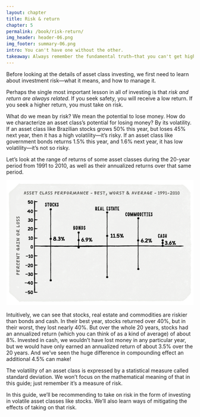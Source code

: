 ```yaml
---
layout: chapter
title: Risk & return
chapter: 5
permalink: /book/risk-return/
img_header: header-06.png
img_footer: summary-06.png
intro: You can't have one without the other.
takeaway: Always remember the fundamental truth—that you can't get higher returns without taking on more risk.
---
```


Before looking at the details of asset class investing, we first need to learn about investment risk—what it means, and how to manage it.

Perhaps the single most important lesson in all of investing is that *risk and return are always related*. If you seek safety, you will receive a low return. If you seek a higher return, you must take on risk.

What do we mean by risk? We mean the potential to lose money. How do we characterize an asset class’s potential for losing money? By its volatility. If an asset class like Brazilian stocks grows 50% this year, but loses 45% next year, then it has a high volatility—it’s risky. If an asset class like government bonds returns 1.5% this year, and 1.6% next year, it has low volatility—it’s not so risky.

Let’s look at the range of returns of some asset classes during the 20-year period from 1991 to 2010, as well as their annualized returns over that same period.

![](/assets/img/chart-06.png)

Intuitively, we can see that stocks, real estate and commodities are riskier than bonds and cash. In their best year, stocks returned over 40%, but in their worst, they lost nearly 40%. But over the whole 20 years, stocks had an annualized return (which you can think of as a kind of average) of about 8%. Invested in cash, we wouldn’t have lost money in any particular year, but we would have only earned an annualized return of about 3.5% over the 20 years. And we’ve seen the huge difference in compounding effect an additional 4.5% can make!

The volatility of an asset class is expressed by a statistical measure called standard deviation. We won’t focus on the mathematical meaning of that in this guide; just remember it’s a measure of risk.

In this guide, we’ll be recommending to take on risk in the form of investing in volatile asset classes like stocks. We’ll also learn ways of mitigating the effects of taking on that risk.